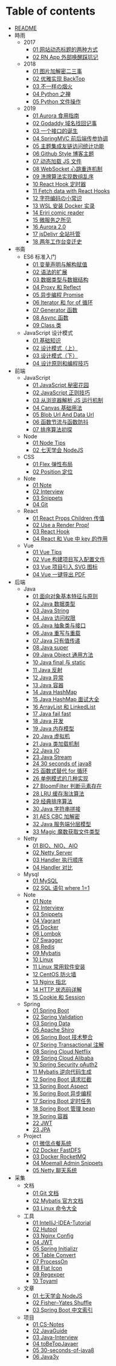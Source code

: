 # Table of contents

- [README](README.md)
- 時雨
  - 2017
    - [01 网站动态标题的两种方式](時雨/2017/01-网站动态标题的两种方式.md)
    - [02 RN App 外部唤醒踩坑记](時雨/2017/02-RN-App-外部唤醒踩坑记.md)
  - 2018
    - [01 图片加解密二三事](時雨/2018/01-图片加解密二三事.md)
    - [02 优雅实现 BackTop](時雨/2018/02-优雅实现-BackTop.md)
    - [03 不一样の烟火](時雨/2018/03-不一样の烟火.md)
    - [04 Python 之禅](時雨/2018/04-Python-之禅.md)
    - [05 Python 文件操作](時雨/2018/05-Python-文件操作.md)
  - 2019
    - [01 Aurora 食用指南](時雨/2019/01-Aurora-食用指南.md)
    - [02 Godaddy 域名找回记事](時雨/2019/02-Godaddy-域名找回记事.md)
    - [03 一个接口的诞生](時雨/2019/03-一个接口的诞生.md)
    - [04 SpringMVC 前后端传参协调](時雨/2019/04-SpringMVC-前后端传参协调.md)
    - [05 主题集成友链访问统计功能](時雨/2019/05-主题集成友链访问统计功能.md)
    - [06 Github Style 博客主题](時雨/2019/06-Github-Style-博客主题.md)
    - [07 动态加载 JS 文件](時雨/2019/07-动态加载-JS-文件.md)
    - [08 WebSocket 心跳重连机制](時雨/2019/08-WebSocket-心跳重连机制.md)
    - [09 洗牌算法实现数组乱序](時雨/2019/09-洗牌算法实现数组乱序.md)
    - [10 React Hook 定时器](時雨/2019/10-React-Hook-定时器.md)
    - [11 Fetch data with React Hooks](時雨/2019/11-Fetch-data-with-React-Hooks.md)
    - [12 字符编码の小常识](時雨/2019/12-字符编码の小常识.md)
    - [13 WSL 安装 Docker 实录](時雨/2019/13-WSL-安装-Docker-实录.md)
    - [14 Eriri comic reader](時雨/2019/14-Eriri-comic-reader.md)
    - [15 微服务之所见](時雨/2019/15-微服务之所见.md)
    - [16 Aurora 2.0](時雨/2019/16-Aurora-2.0.md)
    - [17 jsDelivr 全站托管](時雨/2019/17-jsDelivr-全站托管.md)
    - [18 两年工作台变迁史](時雨/2019/18-两年工作台变迁史.md)
- 书斋
  - ES6 标准入门
    - [01 变量声明与解构赋值](书斋/ES6-标准入门/01-变量声明与解构赋值.md)
    - [02 语法的扩展](书斋/ES6-标准入门/02-语法的扩展.md)
    - [03 数据类型与数据结构](书斋/ES6-标准入门/03-数据类型与数据结构.md)
    - [04 Proxy 和 Reflect](书斋/ES6-标准入门/04-Proxy-和-Reflect.md)
    - [05 异步编程 Promise](书斋/ES6-标准入门/05-异步编程-Promise.md)
    - [06 Iterator 和 for of 循环](书斋/ES6-标准入门/06-Iterator-和-for-of-循环.md)
    - [07 Generator 函数](书斋/ES6-标准入门/07-Generator-函数.md)
    - [08 Async 函数](书斋/ES6-标准入门/08-Async-函数.md)
    - [09 Class 类](书斋/ES6-标准入门/09-Class-类.md)
  - JavaScript 设计模式
    - [01 基础知识](书斋/JavaScript-设计模式/01-基础知识.md)
    - [02 设计模式（上）](书斋/JavaScript-设计模式/02-设计模式（上）.md)
    - [03 设计模式（下）](书斋/JavaScript-设计模式/03-设计模式（下）.md)
    - [04 设计原则和编程技巧](书斋/JavaScript-设计模式/04-设计原则和编程技巧.md)
- 前端
  - JavaScript
    - [01 JavaScript 秘密花园](前端/JavaScript/01-JavaScript-秘密花园.md)
    - [02 JavaScript 正则技巧](前端/JavaScript/02-JavaScript-正则技巧.md)
    - [03 从浏览器解析 JS 运行机制](前端/JavaScript/03-从浏览器解析-JS-运行机制.md)
    - [04 Canvas 基础用法](前端/JavaScript/04-Canvas-基础用法.md)
    - [05 Blob Url And Data Url](前端/JavaScript/05-Blob-Url-And-Data-Url.md)
    - [06 函数节流与函数防抖](前端/JavaScript/06-函数节流与函数防抖.md)
    - [07 排序算法初探](前端/JavaScript/07-排序算法初探.md)
  - Node
    - [01 Node Tips](前端/Node/01-Node-Tips.md)
    - [02 七天学会 NodeJS](前端/Node/02-七天学会-NodeJS.md)
  - CSS
    - [01 Flex 弹性布局](前端/CSS/01-Flex-弹性布局.md)
    - [02 Position 定位](前端/CSS/02-Position-定位.md)
  - Note
    - [01 Note](前端/Note/01-Note.md)
    - [02 Interview](前端/Note/02-Interview.md)
    - [03 Snippets](前端/Note/03-Snippets.md)
    - [04 Git](前端/Note/04-Git.md)
  - React
    - [01 React Props Children 传值](前端/React/01-React-Props-Children-传值.md)
    - [02 Use a Render Prop!](前端/React/02-Use-a-Render-Prop!.md)
    - [03 React Hook](前端/React/03-React-Hook.md)
    - [04 React 和 Vue 中 key 的作用](前端/React/04-React-和-Vue-中-key-的作用.md)
  - Vue
    - [01 Vue Tips](前端/Vue/01-Vue-Tips.md)
    - [02 Vue 构建项目写入配置文件](前端/Vue/02-Vue-构建项目写入配置文件.md)
    - [03 Vue 项目引入 SVG 图标](前端/Vue/03-Vue-项目引入-SVG-图标.md)
    - [04 Vue 一键导出 PDF](前端/Vue/04-Vue-一键导出-PDF.md)
- 后端
  - Java
    - [01 面向对象基本特征与原则](后端/Java/01-面向对象基本特征与原则.md)
    - [02 Java 数据类型](后端/Java/02-Java-数据类型.md)
    - [03 Java String](后端/Java/03-Java-String.md)
    - [04 Java 访问权限](后端/Java/04-Java-访问权限.md)
    - [05 Java 抽象类与接口](后端/Java/05-Java-抽象类与接口.md)
    - [06 Java 重写与重载](后端/Java/06-Java-重写与重载.md)
    - [07 Java 只有值传递](后端/Java/07-Java-只有值传递.md)
    - [08 Java super](后端/Java/08-Java-super.md)
    - [09 Java Object 通用方法](后端/Java/09-Java-Object-通用方法.md)
    - [10 Java final 与 static](后端/Java/10-Java-final-与-static.md)
    - [11 Java 反射](后端/Java/11-Java-反射.md)
    - [12 Java 异常](后端/Java/12-Java-异常.md)
    - [13 Java 容器](后端/Java/13-Java-容器.md)
    - [14 Java HashMap](后端/Java/14-Java-HashMap.md)
    - [15 Java HashMap 面试大全](后端/Java/15-Java-HashMap-面试大全.md)
    - [16 ArrayList 和 LinkedList](后端/Java/16-ArrayList-和-LinkedList.md)
    - [17 Java fail fast](后端/Java/17-Java-fail-fast.md)
    - [18 Java 并发](后端/Java/18-Java-并发.md)
    - [19 Java 内存模型](后端/Java/19-Java-内存模型.md)
    - [20 Java 虚拟机](后端/Java/20-Java-虚拟机.md)
    - [21 Java 类加载机制](后端/Java/21-Java-类加载机制.md)
    - [22 Java IO](后端/Java/22-Java-IO.md)
    - [23 Java Stream](后端/Java/23-Java-Stream.md)
    - [24 30 seconds of java8](后端/Java/24-30-seconds-of-java8.md)
    - [25 函数式替代 for 循环](后端/Java/25-函数式替代-for-循环.md)
    - [26 单例模式的几种实现](后端/Java/26-单例模式的几种实现.md)
    - [27 BloomFilter 判断元素存在](后端/Java/27-BloomFilter-判断元素存在.md)
    - [28 LRU 缓存淘汰算法](后端/Java/28-LRU-缓存淘汰算法.md)
    - [29 经典排序算法](后端/Java/29-经典排序算法.md)
    - [30 Java 字符串拼接](后端/Java/30-Java-字符串拼接.md)
    - [31 AES CBC 加解密](后端/Java/31-AES-CBC-加解密.md)
    - [32 Java 服务端分层模型](后端/Java/32-Java-服务端分层模型.md)
    - [33 Magic 魔数获取文件类型](后端/Java/33-Magic-魔数获取文件类型.md)
  - Netty
    - [01 BIO、NIO、AIO](后端/Netty/01-BIO、NIO、AIO.md)
    - [02 Netty Server](后端/Netty/02-Netty-Server.md)
    - [03 Handler 执行顺序](后端/Netty/03-Handler-执行顺序.md)
    - [04 Handler 对比](后端/Netty/04-Handler-对比.md)
  - Mysql
    - [01 MySQL](后端/Mysql/01-MySQL.md)
    - [02 SQL 语句 where 1=1](后端/Mysql/02-SQL语句where1=1.md)
  - Note
    - [01 Note](后端/Note/01-Note.md)
    - [02 Interview](后端/Note/02-Interview.md)
    - [03 Snippets](后端/Note/03-Snippets.md)
    - [04 Vagrant](后端/Note/04-Vagrant.md)
    - [05 Docker](后端/Note/05-Docker.md)
    - [06 Lombok](后端/Note/06-Lombok.md)
    - [07 Swagger](后端/Note/07-Swagger.md)
    - [08 Redis](后端/Note/08-Redis.md)
    - [09 Mybatis](后端/Note/09-Mybatis.md)
    - [10 Linux](后端/Note/10-Linux.md)
    - [11 Linux 常用软件安装](后端/Note/11-Linux-常用软件安装.md)
    - [12 CentOS 防火墙](后端/Note/12-CentOS-防火墙.md)
    - [13 Nginx 指北](后端/Note/13-Nginx-指北.md)
    - [14 HTTP 状态码详解](后端/Note/14-HTTP-状态码详解.md)
    - [15 Cookie 和 Session](后端/Note/15-Cookie-和-Session.md)
  - Spring
    - [01 Spring Boot](后端/Spring/01-Spring-Boot.md)
    - [02 Spring Validation](后端/Spring/02-Spring-Validation.md)
    - [03 Spring Data](后端/Spring/03-Spring-Data.md)
    - [05 Apache Shiro](后端/Spring/05-Apache-Shiro.md)
    - [06 Spring Boot 技术整合](后端/Spring/06-Spring-Boot-技术整合.md)
    - [07 Spring Transactional 注解](后端/Spring/07-Spring-Transactional-注解.md)
    - [08 Spring Cloud Netflix](后端/Spring/08-Spring-Cloud-Netflix.md)
    - [09 Spring Cloud Alibaba](后端/Spring/09-Spring-Cloud-Alibaba.md)
    - [10 Spring Security oAuth2](后端/Spring/10-Spring-Security-oAuth2.md)
    - [11 Mybatis 逆向代码生成](后端/Spring/11-Mybatis-逆向代码生成.md)
    - [12 Spring Boot 请求拦截](后端/Spring/12-Spring-Boot-请求拦截.md)
    - [13 Spring Boot Aspect](后端/Spring/13-Spring-Boot-Aspect.md)
    - [16 Spring Boot 异步编程](后端/Spring/16-Spring-Boot-异步编程.md)
    - [17 Spring Boot 定时任务](后端/Spring/17-Spring-Boot-定时任务.md)
    - [18 Spring Boot 管理 bean](后端/Spring/18-Spring-Boot-管理-bean.md)
    - [19 Spring 容器](后端/Spring/19-Spring-容器.md)
    - [22 JWT](后端/Spring/22-JWT.md)
    - [23 JPA](后端/Spring/23-JPA.md)
  - Project
    - [01 微信点餐系统](后端/Project/01-微信点餐系统.md)
    - [02 Docker FastDFS](后端/Project/02-Docker-FastDFS.md)
    - [03 Docker RocketMQ](后端/Project/03-Docker-RocketMQ.md)
    - [04 Moemall Admin Snippets](后端/Project/04-Moemall-Admin-Snippets.md)
    - [05 Netty 聊天系统](后端/Project/05-Netty-聊天系统.md)
- 采集
  - 文档
    - [01 Git 文档](https://git-scm.com/book/zh/v2)
    - [02 Mybatis 官方文档](https://mybatis.org/mybatis-3/zh/index.html)
    - [03 Linux 命令大全](https://man.linuxde.net/)
  - 工具
    - [01 IntelliJ-IDEA-Tutorial](https://github.com/judasn/IntelliJ-IDEA-Tutorial/blob/master/keymap-introduce.md)
    - [02 Hutool](https://github.com/looly/hutool/)
    - [03 Nginx Config](https://www.digitalocean.com/community/tools/nginx)
    - [04 JWT](https://jwt.io/)
    - [05 Spring Initializr](https://start.spring.io/)
    - [06 Table Convert](https://tableconvert.com/)
    - [07 ProcessOn](https://www.processon.com)
    - [08 Flat Icon](https://www.flaticon.com/)
    - [09 Regexper](https://regexper.com/)
    - [10 Toyaml](https://www.toyaml.com/index.html)
  - 文章
    - [01 七天学会 NodeJS](https://nqdeng.github.io/7-days-nodejs/)
    - [02 Fisher–Yates Shuffle](https://bost.ocks.org/mike/shuffle/)
    - [03 Spring Boot 中文索引](http://springboot.fun/)
  - 项目
    - [01 CS-Notes](https://github.com/CyC2018/CS-Notes)
    - [02 JavaGuide](https://github.com/Snailclimb/JavaGuide)
    - [03 Java-Interview](https://github.com/shishan100/Java-Interview-Advanced)
    - [04 toBeTopJavaer](https://github.com/hollischuang/toBeTopJavaer)
    - [05 30-seconds-of-java8](https://github.com/biezhi/30-seconds-of-java8)
    - [06 Java3y](https://github.com/ZhongFuCheng3y/3y)
